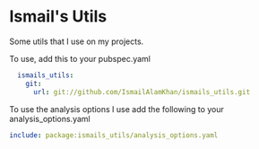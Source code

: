 # Ismail's Utils

Some utils that I use on my projects.

To use, add this to your pubspec.yaml

```yaml
  ismails_utils:
    git:
      url: git://github.com/IsmailAlamKhan/ismails_utils.git
```

To use the analysis options I use add the following to your analysis_options.yaml
```yaml
include: package:ismails_utils/analysis_options.yaml
```
